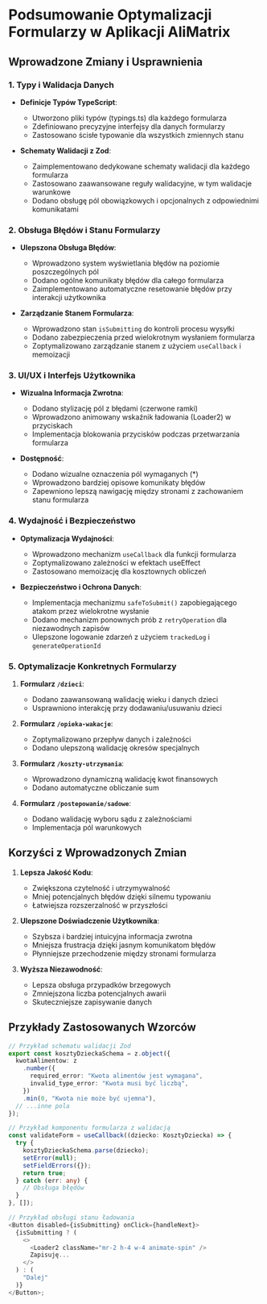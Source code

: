 # Podsumowanie Optymalizacji Formularzy w Aplikacji AliMatrix

## Wprowadzone Zmiany i Usprawnienia

### 1. Typy i Walidacja Danych

- **Definicje Typów TypeScript**:

  - Utworzono pliki typów (typings.ts) dla każdego formularza
  - Zdefiniowano precyzyjne interfejsy dla danych formularzy
  - Zastosowano ścisłe typowanie dla wszystkich zmiennych stanu

- **Schematy Walidacji z Zod**:
  - Zaimplementowano dedykowane schematy walidacji dla każdego formularza
  - Zastosowano zaawansowane reguły walidacyjne, w tym walidacje warunkowe
  - Dodano obsługę pól obowiązkowych i opcjonalnych z odpowiednimi komunikatami

### 2. Obsługa Błędów i Stanu Formularzy

- **Ulepszona Obsługa Błędów**:

  - Wprowadzono system wyświetlania błędów na poziomie poszczególnych pól
  - Dodano ogólne komunikaty błędów dla całego formularza
  - Zaimplementowano automatyczne resetowanie błędów przy interakcji użytkownika

- **Zarządzanie Stanem Formularza**:
  - Wprowadzono stan `isSubmitting` do kontroli procesu wysyłki
  - Dodano zabezpieczenia przed wielokrotnym wysłaniem formularza
  - Zoptymalizowano zarządzanie stanem z użyciem `useCallback` i memoizacji

### 3. UI/UX i Interfejs Użytkownika

- **Wizualna Informacja Zwrotna**:

  - Dodano stylizację pól z błędami (czerwone ramki)
  - Wprowadzono animowany wskaźnik ładowania (Loader2) w przyciskach
  - Implementacja blokowania przycisków podczas przetwarzania formularza

- **Dostępność**:
  - Dodano wizualne oznaczenia pól wymaganych (\*)
  - Wprowadzono bardziej opisowe komunikaty błędów
  - Zapewniono lepszą nawigację między stronami z zachowaniem stanu formularza

### 4. Wydajność i Bezpieczeństwo

- **Optymalizacja Wydajności**:

  - Wprowadzono mechanizm `useCallback` dla funkcji formularza
  - Zoptymalizowano zależności w efektach useEffect
  - Zastosowano memoizację dla kosztownych obliczeń

- **Bezpieczeństwo i Ochrona Danych**:
  - Implementacja mechanizmu `safeToSubmit()` zapobiegającego atakom przez wielokrotne wysłanie
  - Dodano mechanizm ponownych prób z `retryOperation` dla niezawodnych zapisów
  - Ulepszone logowanie zdarzeń z użyciem `trackedLog` i `generateOperationId`

### 5. Optymalizacje Konkretnych Formularzy

1. **Formularz `/dzieci`**:

   - Dodano zaawansowaną walidację wieku i danych dzieci
   - Usprawniono interakcję przy dodawaniu/usuwaniu dzieci

2. **Formularz `/opieka-wakacje`**:

   - Zoptymalizowano przepływ danych i zależności
   - Dodano ulepszoną walidację okresów specjalnych

3. **Formularz `/koszty-utrzymania`**:

   - Wprowadzono dynamiczną walidację kwot finansowych
   - Dodano automatyczne obliczanie sum

4. **Formularz `/postepowanie/sadowe`**:
   - Dodano walidację wyboru sądu z zależnościami
   - Implementacja pól warunkowych

## Korzyści z Wprowadzonych Zmian

1. **Lepsza Jakość Kodu**:

   - Zwiększona czytelność i utrzymywalność
   - Mniej potencjalnych błędów dzięki silnemu typowaniu
   - Łatwiejsza rozszerzalność w przyszłości

2. **Ulepszone Doświadczenie Użytkownika**:

   - Szybsza i bardziej intuicyjna informacja zwrotna
   - Mniejsza frustracja dzięki jasnym komunikatom błędów
   - Płynniejsze przechodzenie między stronami formularza

3. **Wyższa Niezawodność**:
   - Lepsza obsługa przypadków brzegowych
   - Zmniejszona liczba potencjalnych awarii
   - Skuteczniejsze zapisywanie danych

## Przykłady Zastosowanych Wzorców

```typescript
// Przykład schematu walidacji Zod
export const kosztyDzieckaSchema = z.object({
  kwotaAlimentow: z
    .number({
      required_error: "Kwota alimentów jest wymagana",
      invalid_type_error: "Kwota musi być liczbą",
    })
    .min(0, "Kwota nie może być ujemna"),
  // ...inne pola
});

// Przykład komponentu formularza z walidacją
const validateForm = useCallback((dziecko: KosztyDziecka) => {
  try {
    kosztyDzieckaSchema.parse(dziecko);
    setError(null);
    setFieldErrors({});
    return true;
  } catch (err: any) {
    // Obsługa błędów
  }
}, []);

// Przykład obsługi stanu ładowania
<Button disabled={isSubmitting} onClick={handleNext}>
  {isSubmitting ? (
    <>
      <Loader2 className="mr-2 h-4 w-4 animate-spin" />
      Zapisuję...
    </>
  ) : (
    "Dalej"
  )}
</Button>;
```
